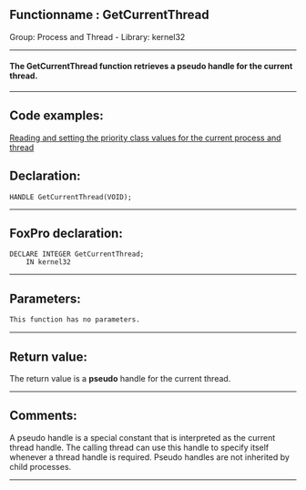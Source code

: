 <link rel="stylesheet" type="text/css" href="../../css/win32api.css">  
<link rel="stylesheet" href="https://cdnjs.cloudflare.com/ajax/libs/font-awesome/4.7.0/css/font-awesome.min.css">

## Functionname : GetCurrentThread
Group: Process and Thread - Library: kernel32    
***  


#### The GetCurrentThread function retrieves a <Strong>pseudo</Strong> handle for the current thread.
***  


## Code examples:
[Reading and setting the priority class values for the current process and thread](../../samples/sample_218.md)  

## Declaration:
```foxpro  
HANDLE GetCurrentThread(VOID);  
```  
***  


## FoxPro declaration:
```foxpro  
DECLARE INTEGER GetCurrentThread;
	IN kernel32  
```  
***  


## Parameters:
```txt  
This function has no parameters.  
```  
***  


## Return value:
The return value is a <Strong>pseudo</Strong> handle for the current thread.  
***  


## Comments:
A pseudo handle is a special constant that is interpreted as the current thread handle. The calling thread can use this handle to specify itself whenever a thread handle is required. Pseudo handles are not inherited by child processes.  
  
***  

